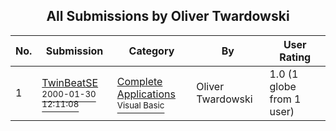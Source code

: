 ﻿<div align="center">

## All Submissions by Oliver Twardowski

</div>

No.  | Submission | Category | By   | User Rating
---- | ---------- | -------- | ---- | -----------
1 | [TwinBeatSE<br /><sup>2000-01-30 12:11:08</sup>](https://github.com/Planet-Source-Code/oliver-twardowski-twinbeatse__1-5783) | [Complete Applications<br /><sup>Visual Basic</sup>](../ByCategory/complete-applications__1-27.md) | Oliver Twardowski | 1.0 (1 globe from 1 user)
